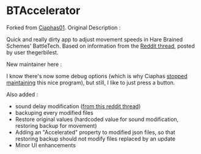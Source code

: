 # BTAccelerator

Forked from [Ciaphas01](https://github.com/ciaphas01/BTAccelerator). Original Description :

Quick and really dirty app to adjust movement speeds in Hare Brained Schemes' BattleTech. Based on information from the [Reddit thread](https://www.reddit.com/r/Battletechgame/comments/8f6b3l/psa_how_to_really_speed_movement_up_not_from/), posted by user thegerbilest.

New maintainer here :

I know there's now some debug options (which is why Ciaphas [stopped maintaining](https://www.reddit.com/r/Battletechgame/comments/8f6b3l/psa_how_to_really_speed_movement_up_not_from/dy2hhip) this nice program), but still, I like to just press a button.

Also added :

- sound delay modification ([from this reddit thread](https://www.reddit.com/r/Battletechgame/comments/8f6b3l/psa_how_to_really_speed_movement_up_not_from/))
- backuping every modified files
- Restore original values (hardcoded value for sound modification, restoring backup for movement)
- Adding an "Accelerated" property to modified json files, so that restoring backup should not modify files replaced by an update
- Minor UI enhancements